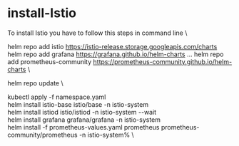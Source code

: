 # install-Istio
To install Istio you have to follow this steps in command line \

helm repo add istio https://istio-release.storage.googleapis.com/charts \
helm repo add grafana https://grafana.github.io/helm-charts ...
helm repo add prometheus-community https://prometheus-community.github.io/helm-charts \

helm repo update \

kubectl apply -f namespace.yaml \
helm install istio-base istio/base -n istio-system \
helm install istiod istio/istiod -n istio-system --wait \
helm install grafana grafana/grafana -n istio-system \
helm install -f prometheus-values.yaml prometheus prometheus-community/prometheus -n istio-system% \
